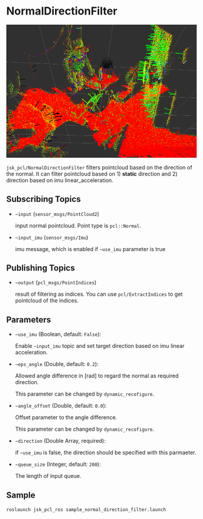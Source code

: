 # NormalDirectionFilter
![NormalDirectionFilter](images/normal_direction_filter.png)

`jsk_pcl/NormalDirectionFilter` filters pointcloud based on the direction of the normal.
It can filter pointcloud based on 1) **static** direction and 2) direction based on imu linear_acceleration.

## Subscribing Topics
* `~input` (`sensor_msgs/PointCloud2`)

   input normal pointcloud.
   Point type is `pcl::Normal`.

* `~input_imu` (`sensor_msgs/Imu`)

   imu message, which is enabled if `~use_imu` parameter is true

## Publishing Topics
* `~output` (`pcl_msgs/PointIndices`)

   result of filtering as indices. You can use `pcl/ExtractIndices` to get pointcloud of the indices.

## Parameters
* `~use_imu` (Boolean, default: `False`):

   Enable `~input_imu` topic and set target direction based on imu linear acceleration.

* `~eps_angle` (Double, default: `0.2`):

   Allowed angle difference in [rad] to regard the normal as required direction.

   This parameter can be changed by `dynamic_recofigure`.

* `~angle_offset` (Double, default: `0.0`):

   Offset parameter to the angle difference.

   This parameter can be changed by `dynamic_recofigure`.

* `~direction` (Double Array, required):

   if `~use_imu` is false, the direction should be specified with this parmaeter.

* `~queue_size` (Integer, default: `200`):

   The length of input queue.

## Sample

```bash
roslaunch jsk_pcl_ros sample_normal_direction_filter.launch
```
